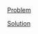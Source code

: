[Problem](https://leetcode.com/problems/construct-binary-tree-from-inorder-and-postorder-traversal)

[Solution](https://leetcode.com/problems/construct-binary-tree-from-inorder-and-postorder-traversal/solutions/3304852/106-construct-binary-tree-from-inorder-and-postorder-traversal-simple-solution)
